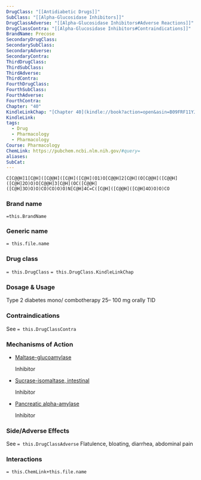 ```yaml
---
DrugClass: "[[Antidiabetic Drugs]]"
SubClass: "[[Alpha-Glucosidase Inhibitors]]"
DrugClassAdverse: "[[Alpha-Glucosidase Inhibitors#Adverse Reactions]]"
DrugClassContra: "[[Alpha-Glucosidase Inhibitors#Contraindications]]"
BrandName: Precose
SecondaryDrugClass: 
SecondarySubClass: 
SecondaryAdverse: 
SecondaryContra: 
ThirdDrugClass: 
ThirdSubClass: 
ThirdAdverse: 
ThirdContra: 
FourthDrugClass: 
FourthSubClass: 
FourthAdverse: 
FourthContra: 
Chapter: "40"
KindleLinkChap: "[Chapter 40](kindle://book?action=open&asin=B09FRF11YJ&location=22730)"
KindleLink: 
tags:
  - Drug
  - Pharmacology
  - Pharmacology
Course: Pharmacology
ChemLink: https://pubchem.ncbi.nlm.nih.gov/#query=
aliases: 
SubCat:
---
```


```smiles
C[C@@H]1[C@H]([C@@H]([C@H]([C@H](O1)O[C@@H]2[C@H](O[C@@H]([C@@H]([C@H]2O)O)O[C@@H]3[C@H](OC([C@@H]([C@H]3O)O)O)CO)CO)O)O)N[C@H]4C=C([C@H]([C@@H]([C@H]4O)O)O)CO
```

### Brand name
`=this.BrandName`

### Generic name
`= this.file.name`

### Drug class 
`= this.DrugClass`
	`= this.DrugClass.KindleLinkChap`

### Dosage & Usage
Type 2 diabetes mono/ combotherapy
25– 100 mg orally TID

### Contraindications
See `= this.DrugClassContra`

### Mechanisms of Action
- [Maltase-glucoamylase](https://go.drugbank.com/drugs/DB00284#BE0000837)
    
    Inhibitor
    
- [Sucrase-isomaltase, intestinal](https://go.drugbank.com/drugs/DB00284#BE0001176)
    
    Inhibitor
    
- [Pancreatic alpha-amylase](https://go.drugbank.com/drugs/DB00284#BE0002639)
    
    Inhibitor

### Side/Adverse Effects
See `= this.DrugClassAdverse`
Flatulence, bloating, diarrhea, abdominal pain 

### Interactions

`= this.ChemLink+this.file.name`

